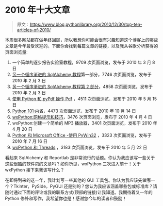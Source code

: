 # 2010 年十大文章

> 原文：<https://www.blog.pythonlibrary.org/2010/12/30/top-ten-articles-of-2010/>

本周很多网站都在做年终回顾，所以我想你可能会很有兴趣知道这个博客上的哪些文章是今年最受欢迎的。下面你会找到每篇文章的链接，以及我从谷歌分析获得的页面浏览量:

1.  一个简单的逐步报告实验室教程，9709 次页面浏览，发布于 2010 年 3 月 8 日
2.  [另一个循序渐进的 SqlAlchemy 教程](https://www.blog.pythonlibrary.org/2010/02/03/another-step-by-step-sqlalchemy-tutorial-part-1-of-2/)第一部分，7746 次页面浏览，发布于 2010 年 2 月 3 日
3.  [另一个循序渐进的 SqlAlchemy 教程第 2 部分](https://www.blog.pythonlibrary.org/2010/02/03/another-step-by-step-sqlalchemy-tutorial-part-2-of-2/)，4858 次页面浏览，发布于 2010 年 2 月 3 日
4.  [使用 Python 和 pyPdf 操作 Pdf](https://www.blog.pythonlibrary.org/2010/05/15/manipulating-pdfs-with-python-and-pypdf/) ，4511 次页面浏览，发布于 2010 年 5 月 15 日
5.  [Python 101:内省](https://www.blog.pythonlibrary.org/2010/10/14/python-101-introspection/)，4473 次页面浏览，发布于 2010 年 10 月 14 日
6.  [wxPython:网格提示和技巧](https://www.blog.pythonlibrary.org/2010/04/04/wxpython-grid-tips-and-tricks/)，3476 次页面浏览，发布于 2010 年 4 月 4 日
7.  wxPython:创建一个简单的 MP3 播放器，3401 次页面浏览，发布于 2010 年 4 月 20 日
8.  [Python 和 Microsoft Office -使用 PyWin32](https://www.blog.pythonlibrary.org/2010/07/16/python-and-microsoft-office-using-pywin32/) ，3323 次页面浏览，发布于 2010 年 7 月 16 日
9.  [wxPython 和 Threads](https://www.blog.pythonlibrary.org/2010/05/22/wxpython-and-threads/) ，3183 次页面浏览，发布于 2010 年 5 月 22 日

看起来 SqlAlchemy 和 Reportlab 是非常流行的话题。你认为我应该写一些关于这些很酷的软件包的文章吗？如你所见，wxPython 三次进入前十！关于 wxPython 接下来我该写什么？

在即将到来的这一年，我计划写一些其他的 GUI 工具包。你认为我应该先做哪一个？Tkinter，PySide，PyGUI 还是别的？您认为我应该涵盖哪些包或标准库？请随时通过下面的评论或我的联系方式(顶部的链接)让我知道。我期待着又一年的 Python 修补和写作，我希望你也是！感谢您今年的读者和鼓励！